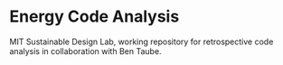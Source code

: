 # Energy Code Analysis

MIT Sustainable Design Lab, working repository for retrospective code analysis in collaboration with Ben Taube.
